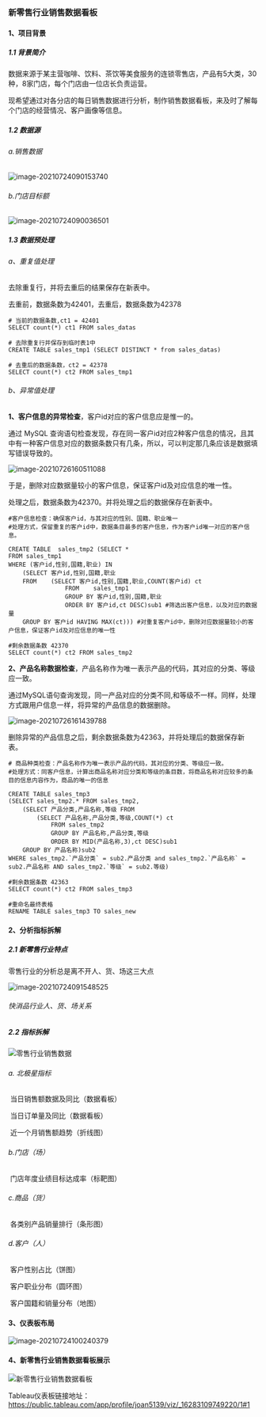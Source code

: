 ### 新零售行业销售数据看板

#### 1、项目背景

##### 1.1 背景简介

数据来源于某主营咖啡、饮料、茶饮等美食服务的连锁零售店，产品有5大类，30种，8家门店，每个门店由一位店长负责运营。

现希望通过对各分店的每日销售数据进行分析，制作销售数据看板，来及时了解每个门店的经营情况、客户画像等信息。



##### 1.2 数据源

###### a.销售数据

![image-20210724090153740](https://raw.githubusercontent.com/Joannnnnna/Data_Analysis/main/NewRetail_SalesData_Dashboard/%E6%96%B0%E9%9B%B6%E5%94%AE%E8%A1%8C%E4%B8%9A%E9%94%80%E5%94%AE%E6%95%B0%E6%8D%AE%E7%9C%8B%E6%9D%BF.assets/image-20210724090153740.png)

###### b.门店目标额

![image-20210724090036501](https://raw.githubusercontent.com/Joannnnnna/Data_Analysis/main/NewRetail_SalesData_Dashboard/%E6%96%B0%E9%9B%B6%E5%94%AE%E8%A1%8C%E4%B8%9A%E9%94%80%E5%94%AE%E6%95%B0%E6%8D%AE%E7%9C%8B%E6%9D%BF.assets/image-20210724090036501.png)

##### 1.3 数据预处理

###### a、重复值处理

去除重复行，并将去重后的结果保存在新表中。

去重前，数据条数为42401，去重后，数据条数为42378

```
# 当前的数据条数,ct1 = 42401
SELECT count(*) ct1 FROM sales_datas

# 去除重复行并保存到临时表1中
CREATE TABLE sales_tmp1 (SELECT DISTINCT * from sales_datas)

# 去重后的数据条数，ct2 = 42378
SELECT count(*) ct2 FROM sales_tmp1
```



###### b、异常值处理

**1、客户信息的异常检查**，客户id对应的客户信息应是惟一的。

通过 MySQL 查询语句检查发现，存在同一客户id对应2种客户信息的情况，且其中有一种客户信息对应的数据条数只有几条，所以，可以判定那几条应该是数据填写错误导致的。

![image-20210726160511088](https://raw.githubusercontent.com/Joannnnnna/Data_Analysis/main/NewRetail_SalesData_Dashboard/%E6%96%B0%E9%9B%B6%E5%94%AE%E8%A1%8C%E4%B8%9A%E9%94%80%E5%94%AE%E6%95%B0%E6%8D%AE%E7%9C%8B%E6%9D%BF.assets/image-20210726160511088.png)

于是，删除对应数据量较小的客户信息，保证客户id及对应信息的唯一性。

处理之后，数据条数为42370。并将处理之后的数据保存在新表中。

```
#客户信息检查：确保客户id，与其对应的性别、国籍、职业唯一
#处理方式，保留重复的客户id中，数据条目最多的客户信息，作为客户id唯一对应的客户信息。

CREATE TABLE  sales_tmp2 (SELECT *
FROM sales_tmp1 
WHERE (客户id,性别,国籍,职业) IN
	(SELECT 客户id,性别,国籍,职业 
	FROM	(SELECT 客户id,性别,国籍,职业,COUNT(客户id) ct 
				FROM	sales_tmp1 
				GROUP BY 客户id,性别,国籍,职业 
				ORDER BY 客户id,ct DESC)sub1 #筛选出客户信息，以及对应的数据量
	GROUP BY 客户id HAVING MAX(ct))) #对重复客户id中，删除对应数据量较小的客户信息，保证客户id及对应信息的唯一性

#剩余数据条数 42370
SELECT count(*) ct2 FROM sales_tmp2
```



**2、产品名称数据检查**，产品名称作为唯一表示产品的代码，其对应的分类、等级应一致。

通过MySQL语句查询发现，同一产品对应的分类不同,和等级不一样。同样，处理方式跟用户信息一样，将异常的产品信息的数据删除。

![image-20210726161439788](https://raw.githubusercontent.com/Joannnnnna/Data_Analysis/main/NewRetail_SalesData_Dashboard/%E6%96%B0%E9%9B%B6%E5%94%AE%E8%A1%8C%E4%B8%9A%E9%94%80%E5%94%AE%E6%95%B0%E6%8D%AE%E7%9C%8B%E6%9D%BF.assets/image-20210726161439788.png)

删除异常的产品信息之后，剩余数据条数为42363，并将处理后的数据保存新表。

```
# 商品种类检查：产品名称作为唯一表示产品的代码，其对应的分类、等级应一致。
#处理方式：同客户信息，计算出商品名称对应分类和等级的条目数，将商品名称对应较多的条目的信息内容作为，商品的唯一的信息

CREATE TABLE sales_tmp3 
(SELECT sales_tmp2.* FROM sales_tmp2,
	(SELECT 产品分类,产品名称,等级 FROM
		(SELECT 产品名称,产品分类,等级,COUNT(*) ct 
			FROM sales_tmp2
			GROUP BY 产品名称,产品分类,等级 
			ORDER BY MID(产品名称,3),ct DESC)sub1
	GROUP BY 产品名称)sub2
WHERE sales_tmp2.`产品分类` = sub2.产品分类 and sales_tmp2.`产品名称` = sub2.产品名称 AND sales_tmp2.`等级` = sub2.等级)

#剩余数据条数 42363
SELECT count(*) ct2 FROM sales_tmp3

#重命名最终表格
RENAME TABLE sales_tmp3 TO sales_new
```



#### 2、分析指标拆解

##### 2.1 新零售行业特点

零售行业的分析总是离不开人、货、场这三大点

![image-20210724091548525](https://raw.githubusercontent.com/Joannnnnna/Data_Analysis/main/NewRetail_SalesData_Dashboard/%E6%96%B0%E9%9B%B6%E5%94%AE%E8%A1%8C%E4%B8%9A%E9%94%80%E5%94%AE%E6%95%B0%E6%8D%AE%E7%9C%8B%E6%9D%BF.assets/image-20210724091548525.png)

######                                                                   快消品行业人、货、场关系

##### 2.2 指标拆解

![零售行业销售数据](https://raw.githubusercontent.com/Joannnnnna/Data_Analysis/main/NewRetail_SalesData_Dashboard/%E6%96%B0%E9%9B%B6%E5%94%AE%E8%A1%8C%E4%B8%9A%E9%94%80%E5%94%AE%E6%95%B0%E6%8D%AE%E7%9C%8B%E6%9D%BF.assets/%E9%9B%B6%E5%94%AE%E8%A1%8C%E4%B8%9A%E9%94%80%E5%94%AE%E6%95%B0%E6%8D%AE.png)

###### a. 北极星指标

​	当日销售额数据及同比（数据看板）

​	当日订单量及同比（数据看板）

​	近一个月销售额趋势（折线图）

###### b.门店（场）

​	门店年度业绩目标达成率（标靶图）

###### c.商品（货）

​	各类别产品销量排行（条形图）

###### d.客户（人）

​	客户性别占比（饼图）

​	客户职业分布（圆环图）

​	客户国籍和销量分布（地图）

#### 3、仪表板布局

![image-20210724100240379](https://raw.githubusercontent.com/Joannnnnna/Data_Analysis/main/NewRetail_SalesData_Dashboard/%E6%96%B0%E9%9B%B6%E5%94%AE%E8%A1%8C%E4%B8%9A%E9%94%80%E5%94%AE%E6%95%B0%E6%8D%AE%E7%9C%8B%E6%9D%BF.assets/image-20210724100240379.png)

#### 4、新零售行业销售数据看板展示

![新零售行业销售数据看板](https://raw.githubusercontent.com/Joannnnnna/Data_Analysis/main/NewRetail_SalesData_Dashboard/%E6%96%B0%E9%9B%B6%E5%94%AE%E8%A1%8C%E4%B8%9A%E9%94%80%E5%94%AE%E6%95%B0%E6%8D%AE%E7%9C%8B%E6%9D%BF.assets/%E6%96%B0%E9%9B%B6%E5%94%AE%E8%A1%8C%E4%B8%9A%E9%94%80%E5%94%AE%E6%95%B0%E6%8D%AE%E7%9C%8B%E6%9D%BF.png)



Tableau仪表板链接地址：https://public.tableau.com/app/profile/joan5139/viz/_16283109749220/1#1
